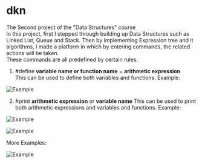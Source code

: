 # dkn
The Second project of the "Data Structures" course \
In this project, first I stepped through building up Data Structures such as Linked List, Queue and Stack. Then by implementing Expression tree and it algorithms, I made a platform in which by entering commands, the related actions will be taken. \
These commands are all predefined by certain rules.

1) #define __variable name or function name__ = __arithmetic expression__ \
This can be used to define both variables and functions. Example:

![Example](https://user-images.githubusercontent.com/60043933/90341097-f7855e00-e011-11ea-9838-4554053a35c4.JPG)

2) #print __arithmetic expression__ or __variable name__
This can be used to print both arithmetic expressions and variables and functions. Example:

![Example](https://user-images.githubusercontent.com/60043933/90341161-7ed2d180-e012-11ea-9291-6c07c61773b3.JPG)

![Example](https://user-images.githubusercontent.com/60043933/90341208-e426c280-e012-11ea-8887-6f78612c2b9f.JPG)

More Examples:

![Example](https://user-images.githubusercontent.com/60043933/90341245-3bc52e00-e013-11ea-9b16-13de38b28ec8.JPG)
